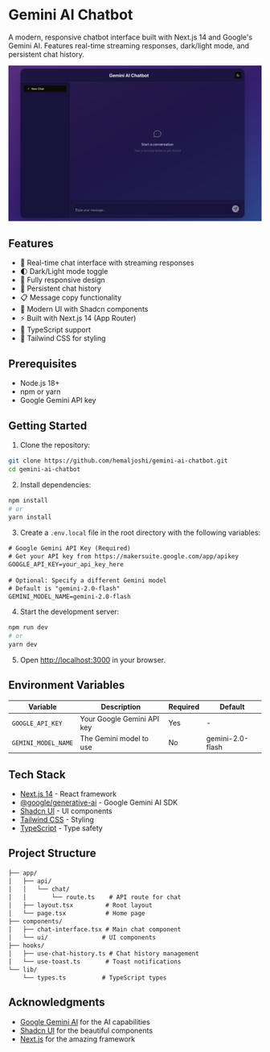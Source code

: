 # Gemini AI Chatbot

A modern, responsive chatbot interface built with Next.js 14 and Google's Gemini AI. Features real-time streaming responses, dark/light mode, and persistent chat history.

![Gemini AI Chatbot](./assets/chat.png)

## Features

- 💬 Real-time chat interface with streaming responses
- 🌓 Dark/Light mode toggle
- 📱 Fully responsive design
- 💾 Persistent chat history
- 📋 Message copy functionality
- 🎨 Modern UI with Shadcn components
- ⚡ Built with Next.js 14 (App Router)
- 🎯 TypeScript support
- 🎨 Tailwind CSS for styling

## Prerequisites

- Node.js 18+ 
- npm or yarn
- Google Gemini API key

## Getting Started

1. Clone the repository:

```bash
git clone https://github.com/hemaljoshi/gemini-ai-chatbot.git
cd gemini-ai-chatbot
```

2. Install dependencies:

```bash
npm install
# or
yarn install
```

3. Create a `.env.local` file in the root directory with the following variables:

```env
# Google Gemini API Key (Required)
# Get your API key from https://makersuite.google.com/app/apikey
GOOGLE_API_KEY=your_api_key_here

# Optional: Specify a different Gemini model
# Default is "gemini-2.0-flash"
GEMINI_MODEL_NAME=gemini-2.0-flash
```

4. Start the development server:

```bash
npm run dev
# or
yarn dev
```

5. Open [http://localhost:3000](http://localhost:3000) in your browser.

## Environment Variables

| Variable | Description | Required | Default |
|----------|-------------|----------|---------|
| `GOOGLE_API_KEY` | Your Google Gemini API key | Yes | - |
| `GEMINI_MODEL_NAME` | The Gemini model to use | No | gemini-2.0-flash |

## Tech Stack

- [Next.js 14](https://nextjs.org/) - React framework
- [@google/generative-ai](https://www.npmjs.com/package/@google/generative-ai) - Google Gemini AI SDK
- [Shadcn UI](https://ui.shadcn.com/) - UI components
- [Tailwind CSS](https://tailwindcss.com/) - Styling
- [TypeScript](https://www.typescriptlang.org/) - Type safety

## Project Structure

```
├── app/
│   ├── api/
│   │   └── chat/
│   │       └── route.ts    # API route for chat
│   ├── layout.tsx         # Root layout
│   └── page.tsx           # Home page
├── components/
│   ├── chat-interface.tsx # Main chat component
│   └── ui/               # UI components
├── hooks/
│   ├── use-chat-history.ts # Chat history management
│   └── use-toast.ts       # Toast notifications
└── lib/
    └── types.ts          # TypeScript types
```

## Acknowledgments

- [Google Gemini AI](https://ai.google.dev/) for the AI capabilities
- [Shadcn UI](https://ui.shadcn.com/) for the beautiful components
- [Next.js](https://nextjs.org/) for the amazing framework
